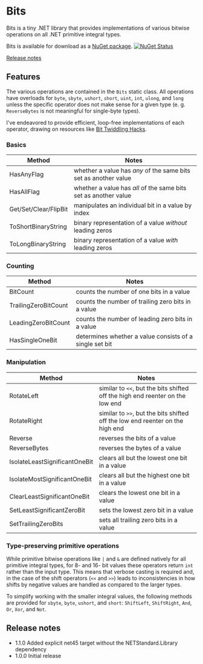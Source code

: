 # Bits

Bits is a tiny .NET library that provides implementations of various bitwise operations on all .NET primitive integral types.

Bits is available for download as a [NuGet package](https://www.nuget.org/packages/Bits). [![NuGet Status](http://img.shields.io/nuget/v/Bits.svg?style=flat)](https://www.nuget.org/packages/Bits/)

[Release notes](#release-notes)

## Features

The various operations are contained in the `Bits` static class. All operations have overloads for `byte`, `sbyte`, `ushort`, `short`, `uint`, `int`, `ulong`, and `long` unless the specific operator does not make sense for a given type (e. g. `ReverseBytes` is not meaningful for single-byte types).

I've endeavored to provide efficient, loop-free implementations of each operator, drawing on resources like [Bit Twiddling Hacks](https://graphics.stanford.edu/~seander/bithacks.html).

### Basics

Method | Notes
-------|------
HasAnyFlag | whether a value has *any* of the same bits set as another value
HasAllFlag | whether a value has *all* of the same bits set as another value
Get/Set/Clear/FlipBit | manipulates an individual bit in a value by index
ToShortBinaryString | binary representation of a value *without* leading zeros
ToLongBinaryString | binary representation of a value *with* leading zeros

### Counting

Method | Notes
-------|------
BitCount | counts the number of one bits in a value
TrailingZeroBitCount | counts the number of trailing zero bits in a value
LeadingZeroBitCount | counts the number of leading zero bits in a value
HasSingleOneBit | determines whether a value consists of a single set bit

### Manipulation

Method | Notes
-------|------
RotateLeft | similar to `<<`, but the bits shifted off the high end reenter on the low end
RotateRight | similar to `>>`, but the bits shifted off the low end reenter on the high end
Reverse | reverses the bits of a value
ReverseBytes | reverses the bytes of a value
IsolateLeastSignificantOneBit | clears all but the lowest one bit in a value
IsolateMostSignificantOneBit | clears all but the highest one bit in a value
ClearLeastSignificantOneBit | clears the lowest one bit in a value
SetLeastSignificantZeroBit | sets the lowest zero bit in a value
SetTrailingZeroBits | sets all trailing zero bits in a value

### Type-preserving primitive operations

While primitive bitwise operations like `|` and `&` are defined natively for all primitive integral types, for 8- and 16- bit values these operators return `int` rather than the input type. This means that verbose casting is required and, in the case of the shift operators (`<<` and `>>`) leads to inconsistencies in how shifts by negative values are handled as compared to the larger types.

To simplify working with the smaller integral values, the following methods are provided for `sbyte`, `byte`, `ushort`, and `short`: `ShiftLeft`, `ShiftRight`, `And`, `Or`, `Xor`, and `Not`.

## Release notes
- 1.1.0 Added explicit net45 target without the NETStandard.Library dependency
- 1.0.0 Initial release
